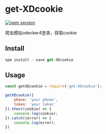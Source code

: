 # get-XDcookie
[![npm version](https://img.shields.io/badge/npm-0.0.1-brightgreen.svg)](https://www.npmjs.com/package/get-XDcookie)

爬虫模拟odecker4登录，获取cookie

## Install
```javascript
npm install --save get-XDcookie
```

## Usage
```javascript
const getXDcookie = require('get-XDcookie');

getXDcookie({
    phone: 'your phone',
    token: 'your token'
}).then((cookie) => {
    console.log(cookie);
}).catch((error) => {
    console.log(error);
})
```
